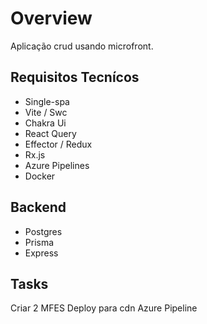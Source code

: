 # Overview

Aplicação crud usando microfront.

## Requisitos Tecnícos

 - Single-spa
 - Vite / Swc
 - Chakra Ui
 - React Query 
 - Effector / Redux
 - Rx.js
 - Azure Pipelines
 - Docker

## Backend

- Postgres
- Prisma
- Express


## Tasks

Criar 2 MFES
Deploy para cdn
Azure Pipeline

